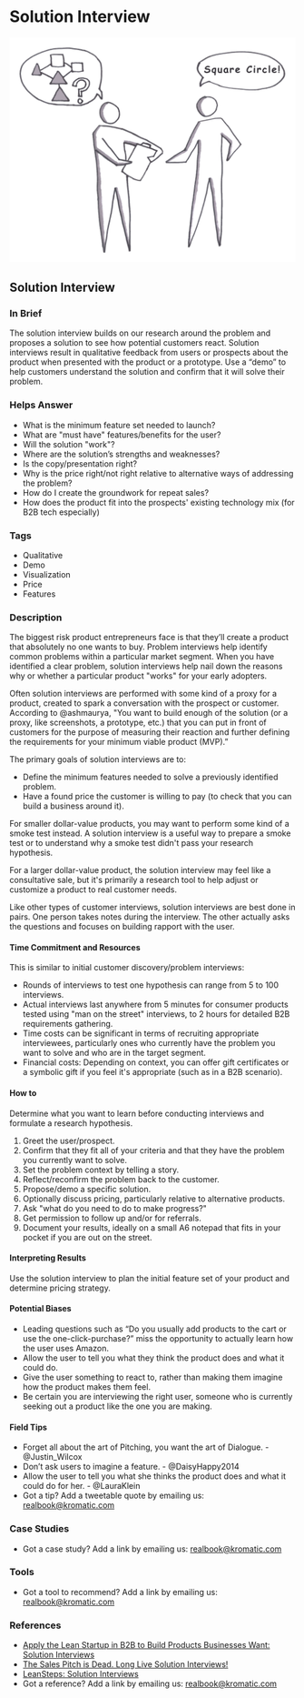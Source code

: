 # Solution Interview

![](../.gitbook/assets/illustration-solution-interview-real-startup-book.png)

## Solution Interview

### In Brief

The solution interview builds on our research around the problem and proposes a solution to see how potential customers react. Solution interviews result in qualitative feedback from users or prospects about the product when presented with the product or a prototype. Use a “demo” to help customers understand the solution and confirm that it will solve their problem.

### Helps Answer

* What is the minimum feature set needed to launch?
* What are "must have" features/benefits for the user?
* Will the solution "work"?
* Where are the solution’s strengths and weaknesses?
* Is the copy/presentation right?
* Why is the price right/not right relative to alternative ways of addressing the problem?
* How do I create the groundwork for repeat sales?
* How does the product fit into the prospects' existing technology mix \(for B2B tech especially\)

### Tags

* Qualitative
* Demo
* Visualization
* Price
* Features

### Description

The biggest risk product entrepreneurs face is that they’ll create a product that absolutely no one wants to buy. Problem interviews help identify common problems within a particular market segment. When you have identified a clear problem, solution interviews help nail down the reasons why or whether a particular product "works" for your early adopters.

Often solution interviews are performed with some kind of a proxy for a product, created to spark a conversation with the prospect or customer. According to @ashmaurya, "You want to build enough of the solution \(or a proxy, like screenshots, a prototype, etc.\) that you can put in front of customers for the purpose of measuring their reaction and further defining the requirements for your minimum viable product \(MVP\).”

The primary goals of solution interviews are to:

* Define the minimum features needed to solve a previously identified problem.
* Have a found price the customer is willing to pay \(to check that you can build a business around it\).

For smaller dollar-value products, you may want to perform some kind of a smoke test instead. A solution interview is a useful way to prepare a smoke test or to understand why a smoke test didn't pass your research hypothesis.

For a larger dollar-value product, the solution interview may feel like a consultative sale, but it's primarily a research tool to help adjust or customize a product to real customer needs.

Like other types of customer interviews, solution interviews are best done in pairs. One person takes notes during the interview. The other actually asks the questions and focuses on building rapport with the user.

#### Time Commitment and Resources

This is similar to initial customer discovery/problem interviews:

* Rounds of interviews to test one hypothesis can range from 5 to 100 interviews. 
* Actual interviews last anywhere from 5 minutes for consumer products tested using "man on the street" interviews, to 2 hours for detailed B2B requirements gathering. 
* Time costs can be significant in terms of recruiting appropriate interviewees, particularly ones who currently have the problem you want to solve and who are in the target segment.
* Financial costs: Depending on context, you can offer gift certificates or a symbolic gift if you feel it's appropriate \(such as in a B2B scenario\).

#### How to

Determine what you want to learn before conducting interviews and formulate a research hypothesis.

1. Greet the user/prospect.
2. Confirm that they fit all of your criteria and that they have the problem you currently want to solve.
3. Set the problem context by telling a story.
4. Reflect/reconfirm the problem back to the customer.
5. Propose/demo a specific solution.
6. Optionally discuss pricing, particularly relative to alternative products.
7. Ask "what do you need to do to make progress?"
8. Get permission to follow up and/or for referrals.
9. Document your results, ideally on a small A6 notepad that fits in your pocket if you are out on the street.

#### Interpreting Results

Use the solution interview to plan the initial feature set of your product and determine pricing strategy.

#### Potential Biases

* Leading questions such as “Do you usually add products to the cart or use the one-click-purchase?” miss the opportunity to actually learn how the user uses Amazon.
* Allow the user to tell you what they think the product does and what it could do. 
* Give the user something to react to, rather than making them imagine how the product makes them feel.
* Be certain you are interviewing the right user, someone who is currently seeking out a product like the one you are making. 

#### Field Tips

* Forget all about the art of Pitching, you want the art of Dialogue. - @Justin\_Wilcox
* Don’t ask users to imagine a feature. - @DaisyHappy2014
* Allow the user to tell you what she thinks the product does and what it could do for her. - @LauraKlein
* Got a tip? Add a tweetable quote by emailing us: [realbook@kromatic.com](mailto:realbook@kromatic.com)

### Case Studies

* Got a case study? Add a link by emailing us: [realbook@kromatic.com](mailto:realbook@kromatic.com) 

### Tools

* Got a tool to recommend? Add a link by emailing us: [realbook@kromatic.com](mailto:realbook@kromatic.com)

### References

* [Apply the Lean Startup in B2B to Build Products Businesses Want: Solution Interviews](https://www.slideshare.net/egarbugli/apply-the-lean-startup-in-b2b-to-build-products-businesses-want-course-slides/140-27Pivots)
* [The Sales Pitch is Dead. Long Live Solution Interviews!](http://customerdevlabs.com/2014/08/05/problem-solution-interviews-b2b-sales-pitch/)
* [LeanSteps: Solution Interviews](https://leansteps.wordpress.com/11-2/step-3-lean-experiment/solution-interviews/)
* Got a reference? Add a link by emailing us: [realbook@kromatic.com](https://github.com/trikro/the-real-startup-book/tree/6a17bc36666863334ffdefad4f2a9abf3e12ce13/part5-generative_product_research/realbook@kromatic.com)

